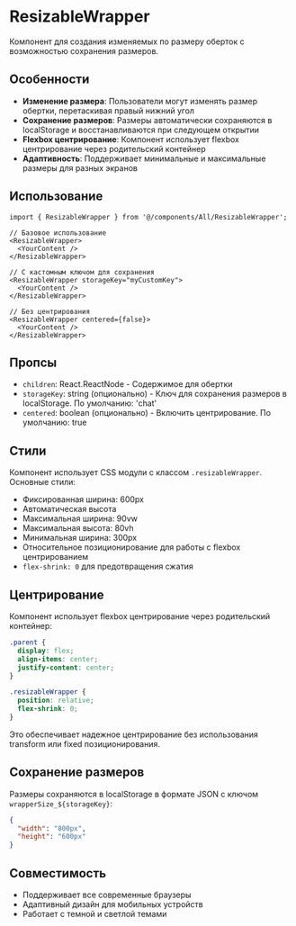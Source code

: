 # ResizableWrapper

Компонент для создания изменяемых по размеру оберток с возможностью сохранения размеров.

## Особенности

- **Изменение размера**: Пользователи могут изменять размер обертки, перетаскивая правый нижний угол
- **Сохранение размеров**: Размеры автоматически сохраняются в localStorage и восстанавливаются при следующем открытии
- **Flexbox центрирование**: Компонент использует flexbox центрирование через родительский контейнер
- **Адаптивность**: Поддерживает минимальные и максимальные размеры для разных экранов

## Использование

```tsx
import { ResizableWrapper } from '@/components/All/ResizableWrapper';

// Базовое использование
<ResizableWrapper>
  <YourContent />
</ResizableWrapper>

// С кастомным ключом для сохранения
<ResizableWrapper storageKey="myCustomKey">
  <YourContent />
</ResizableWrapper>

// Без центрирования
<ResizableWrapper centered={false}>
  <YourContent />
</ResizableWrapper>
```

## Пропсы

- `children`: React.ReactNode - Содержимое для обертки
- `storageKey`: string (опционально) - Ключ для сохранения размеров в localStorage. По умолчанию: 'chat'
- `centered`: boolean (опционально) - Включить центрирование. По умолчанию: true

## Стили

Компонент использует CSS модули с классом `.resizableWrapper`. Основные стили:

- Фиксированная ширина: 600px
- Автоматическая высота
- Максимальная ширина: 90vw
- Максимальная высота: 80vh
- Минимальная ширина: 300px
- Относительное позиционирование для работы с flexbox центрированием
- `flex-shrink: 0` для предотвращения сжатия

## Центрирование

Компонент использует flexbox центрирование через родительский контейнер:

```css
.parent {
  display: flex;
  align-items: center;
  justify-content: center;
}

.resizableWrapper {
  position: relative;
  flex-shrink: 0;
}
```

Это обеспечивает надежное центрирование без использования transform или fixed позиционирования.

## Сохранение размеров

Размеры сохраняются в localStorage в формате JSON с ключом `wrapperSize_${storageKey}`:

```json
{
  "width": "800px",
  "height": "600px"
}
```

## Совместимость

- Поддерживает все современные браузеры
- Адаптивный дизайн для мобильных устройств
- Работает с темной и светлой темами 